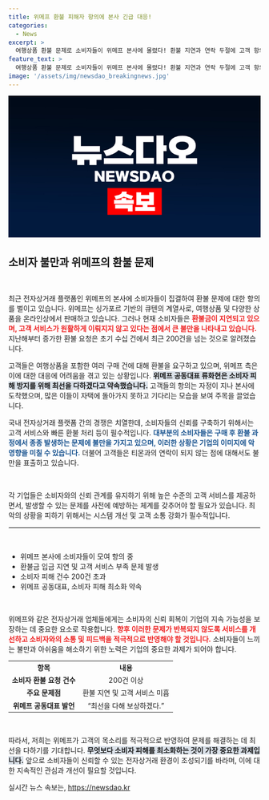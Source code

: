 ```yaml
---
title: 위메프 환불 피해자 항의에 본사 긴급 대응!
categories:
  - News
excerpt: >
  여행상품 환불 문제로 소비자들이 위메프 본사에 몰렸다! 환불 지연과 연락 두절에 고객 항의 이어져, 위메프 공동대표는 “최선을 다하겠다”고 약속했지만 상황은 여전히 불투명. 소비자 피해 200건 초과!
feature_text: >
  여행상품 환불 문제로 소비자들이 위메프 본사에 몰렸다! 환불 지연과 연락 두절에 고객 항의 이어져, 위메프 공동대표는 “최선을 다하겠다”고 약속했지만 상황은 여전히 불투명. 소비자 피해 200건 초과!
image: '/assets/img/newsdao_breakingnews.jpg'
---
```


<p><img src="/assets/img/newsdao_breakingnews.jpg" alt="koreaapp 속보" /></p>

<h2 data-ke-size="size26">소비자 불만과 위메프의 환불 문제</h2>

<p data-ke-size="size16">&nbsp;</p>

<p>최근 전자상거래 플랫폼인 위메프의 본사에 소비자들이 집결하여 환불 문제에 대한 항의를 벌이고 있습니다. 위메프는 싱가포르 기반의 큐텐의 계열사로, 여행상품 및 다양한 상품을 온라인상에서 판매하고 있습니다. 그러나 현재 소비자들은 <b><span style="color: #ee2323;">환불금이 지연되고 있으며, 고객 서비스가 원활하게 이뤄지지 않고 있다는 점에서 큰 불만을 나타내고 있습니다.</span></b> 지난해부터 증가한 환불 요청은 초기 수십 건에서 최근 200건을 넘는 것으로 알려졌습니다.</p>

<p>고객들은 여행상품을 포함한 여러 구매 건에 대해 환불을 요구하고 있으며, 위메프 측은 이에 대한 대응에 어려움을 겪고 있는 상황입니다. <b><span style="background-color: #21538527;">위메프 공동대표 류화현은 소비자 피해 방지를 위해 최선을 다하겠다고 약속했습니다.</span></b> 고객들의 항의는 자정이 지나 본사에 도착했으며, 많은 이들이 자택에 돌아가지 못하고 기다리는 모습을 보여 주목을 끌었습니다.</p>

<p>국내 전자상거래 플랫폼 간의 경쟁은 치열한데, 소비자들의 신뢰를 구축하기 위해서는 고객 서비스와 빠른 환불 처리 등이 필수적입니다. <b><span style="color: #1a5490;">대부분의 소비자들은 구매 후 환불 과정에서 종종 발생하는 문제에 불만을 가지고 있으며, 이러한 상황은 기업의 이미지에 악영향을 미칠 수 있습니다.</span></b> 더불어 고객들은 티몬과의 연락이 되지 않는 점에 대해서도 불만을 표출하고 있습니다.</p>

<p data-ke-size="size16">&nbsp;</p>

<p>각 기업들은 소비자와의 신뢰 관계를 유지하기 위해 높은 수준의 고객 서비스를 제공하면서, 발생할 수 있는 문제를 사전에 예방하는 체계를 갖추어야 할 필요가 있습니다. 최악의 상황을 피하기 위해서는 시스템 개선 및 고객 소통 강화가 필수적입니다.</p>

<hr style="border: 1px solid #dddddd;"/>

<p data-ke-size="size16">&nbsp;</p>

<ul>
<li>위메프 본사에 소비자들이 모여 항의 중</li>
<li>환불금 입금 지연 및 고객 서비스 부족 문제 발생</li>
<li>소비자 피해 건수 200건 초과</li>
<li>위메프 공동대표, 소비자 피해 최소화 약속</li>
</ul>

<p data-ke-size="size16">&nbsp;</p>

<p>위메프와 같은 전자상거래 업체들에게는 소비자의 신뢰 회복이 기업의 지속 가능성을 보장하는 데 중요한 요소로 작용합니다. <b><span style="color: #ee2323;">향후 이러한 문제가 반복되지 않도록 서비스를 개선하고 소비자와의 소통 및 피드백을 적극적으로 반영해야 할 것입니다.</span></b> 소비자들이 느끼는 불만과 아쉬움을 해소하기 위한 노력은 기업의 중요한 과제가 되어야 합니다.</p>

<table style="width: 100%; border-collapse: collapse;">
<tr>
<td style="text-align: center; height: 17px;"><b>항목</b></td>
<td style="text-align: center; height: 17px;"><b>내용</b></td>
</tr>
<tr>
<td style="text-align: center; height: 17px;"><b>소비자 환불 요청 건수</b></td>
<td style="text-align: center; height: 17px;">200건 이상</td>
</tr>
<tr>
<td style="text-align: center; height: 17px;"><b>주요 문제점</b></td>
<td style="text-align: center; height: 17px;">환불 지연 및 고객 서비스 미흡</td>
</tr>
<tr>
<td style="text-align: center; height: 17px;"><b>위메프 공동대표 발언</b></td>
<td style="text-align: center; height: 17px;">“최선을 다해 보상하겠다.”</td>
</tr>
</table>

<p data-ke-size="size16">&nbsp;</p>

<p>따라서, 저희는 위메프가 고객의 목소리를 적극적으로 반영하여 문제를 해결하는 데 최선을 다하기를 기대합니다. <b><span style="background-color: #21538527;">무엇보다 소비자 피해를 최소화하는 것이 가장 중요한 과제입니다.</span></b> 앞으로 소비자들이 신뢰할 수 있는 전자상거래 환경이 조성되기를 바라며, 이에 대한 지속적인 관심과 개선이 필요할 것입니다.</p>
실시간 뉴스 속보는, <a href="https://newsdao.kr" rel="dofollow">https://newsdao.kr</a>


